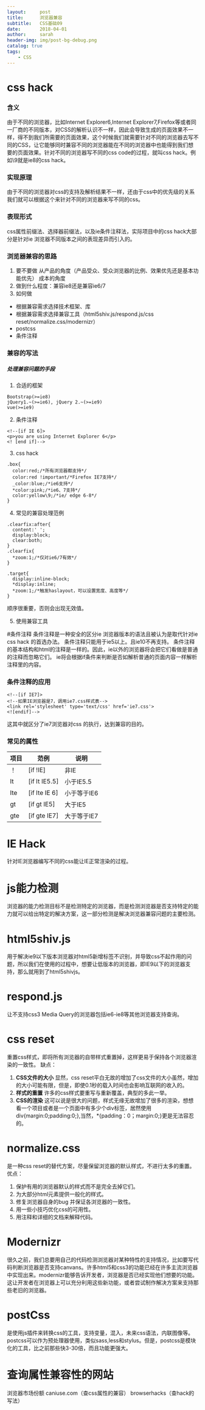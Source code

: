 ```yaml
---
layout:     post
title:      浏览器兼容
subtitle:   CSS基础09
date:       2018-04-01
author:     sarah
header-img: img/post-bg-debug.png
catalog: true
tags:
    - CSS
---
```

# css hack
### 含义
由于不同的浏览器，比如Internet Explorer6,Internet Explorer7,Firefox等或者同一厂商的不同版本，对CSS的解析认识不一样，因此会导致生成的页面效果不一样，得不到我们所需要的页面效果，这个时候我们就需要针对不同的浏览器去写不同的CSS，让它能够同时兼容不同的浏览器能在不同的浏览器中也能得到我们想要的页面效果。针对不同的浏览器写不同的css code的过程，就叫css hack。例如\9就是ie8的css hack。
### 实现原理
由于不同的浏览器对css的支持及解析结果不一样，还由于css中的优先级的关系我们就可以根据这个来针对不同的浏览器来写不同的css。
### 表现形式
css属性前缀法、选择器前缀法，以及ie条件注释法，实际项目中的css hack大部分是针对ie 浏览器不同版本之间的表现差异而引入的。
### 浏览器兼容的思路
1. 要不要做
从产品的角度（产品受众、受众浏览器的比例、效果优先还是基本功能优先）
成本的角度
2. 做到什么程度：兼容ie8还是兼容ie6/7
3. 如何做
- 根据兼容需求选择技术框架、库
- 根据兼容需求选择兼容工具（html5shiv.js/respond.js/css reset/normalize.css/modernizr）
- postcss
- 条件注释
### 兼容的写法
##### 处理兼容问题的手段
1. 合适的框架

```
Bootstrap(>=ie8)
jQuery1.~(>=ie6), jQuery 2.~(>=ie9)
vue(>=ie9)
```
2. 条件注释

```
<!--[if IE 6]>
<p>you are using Internet Explorer 6</p>
<! [end if]-->
```
3. css hack

```
.box{
  color:red;/*所有浏览器都支持*/
  color:red !important/*Firefox IE7支持*/
  _color:blue;/*ie6支持*/
  *color:pink;/*ie6、7支持*/
  color:yellow\9;/*ie/ edge 6-8*/
}
```
4. 常见的兼容处理范例

```
.clearfix:after{
  content:' ';
  display:block;
  clear:both;
}
.clearfix{
  *zoom:1;/*仅对ie6/7有效*/
}
```
```
.target{
  display:inline-block;
  *display:inline;
  *zoom:1;/*触发haslayout，可以设置宽度、高度等*/
}
```
顺序很重要，否则会出现无效值。

5. 使用兼容工具

#条件注释
条件注释是一种安全的区分ie 浏览器版本的语法且被认为是取代针对ie css hack 的首选办法。
条件注释只能用于ie5以上。且ie10不再支持。
条件注释的基本结构和html的注释是一样的。因此，ie以外的浏览器将会把它们看做是普通的注释而忽略它们。
ie将会根据if条件来判断是否如解析普通的页面内容一样解析注释里的内容。
### 条件注释的应用

```
<!--[if IE7]>
<!--如果IE浏览器是7，调用ie7.css样式表-->
<link rel='stylesheet' type='text/css' href='ie7.css'>
<![endif]-->
```
这其中就区分了ie7浏览器对css 的执行，达到兼容的目的。
### 常见的属性

|项目|范例|说明|
|---|---|---|
|！|[if !IE]|非IE|
|It|[if It IE5.5]|小于IE5.5|
|Ite|[if Ite IE 6]|小于等于IE6|
|gt|[if gt IE5]|大于IE5|
|gte|[if gte IE7]|大于等于IE7|
# IE Hack
针对IE浏览器编写不同的css能让IE正常渲染的过程。
# js能力检测
浏览器的能力检测目标不是检测特定的浏览器，而是检测浏览器是否支持特定的能力就可以给出特定的解决方案，这一部分检测是解决浏览器兼容问题的主要检测。
# html5shiv.js
用于解决ie9以下版本浏览器对html5新增标签不识别，并导致css不起作用的问题，所以我们在使用的过程中，想要让低版本的浏览器，即IE9以下的浏览器支持，那么就用到了html5shivjs。
# respond.js
让不支持css3 Media Query的浏览器包括ie6-ie8等其他浏览器支持查询。
# css reset
重置css样式，即将所有浏览器的自带样式重置掉，这样更易于保持各个浏览器渲染的一致性。
缺点：
1. **CSS文件的大小**
  显然，css reset平白无故的增加了css文件的大小虽然，增加的大小可能有限，但是，即使0.1秒的载入时间也会影响互联网的收入的。
2. **样式的重置**
 许多的css样式要重写与重新覆盖，典型的多此一举。
3. **CSS的渲染**
  这可以说是很大的问题，样式无缘无故增加了很多的渲染，想想看一个项目或者是一个页面中有多少个div标签，居然使用div{margin:0;padding:0;},当然，*{padding：0；margin:0;}更是无法容忍的。
# normalize.css
是一种css reset的替代方案，尽量保留浏览器的默认样式，不进行太多的重置。
优点：
1. 保护有用的浏览器默认的样式而不是完全去掉它们。
2. 为大部分html元素提供一般化的样式。
3. 修复浏览器自身的bug 并保证各浏览器的一致性。
4. 用一些小技巧优化css的可用性。
5. 用注释和详细的文档来解释代码。
# Modernizr
很久之前，我们总要用自己的代码检测浏览器对某种特性的支持情况，比如要写代码判断浏览器是否支持canvans。许多html5和css3的功能已经在许多主流浏览器中实现出来。modernizr能够告诉开发者，浏览器是否已经实现他们想要的功能。这让开发者在浏览器上可以充分利用这些新功能，或者尝试制作解决方案来支持那些老旧的浏览器。
# postCss
是使用js插件来转换css的工具，支持变量，混入，未来css语法，内联图像等。postcss可以作为预处理器使用，类似sass,less和stylus。但是，postcss是模块化的工具，比之前那些快3-30倍，而且功能更强大。
# 查询属性兼容性的网站
浏览器市场份额
caniuse.com（查css属性的兼容）
browserhacks（查hack的写法）
